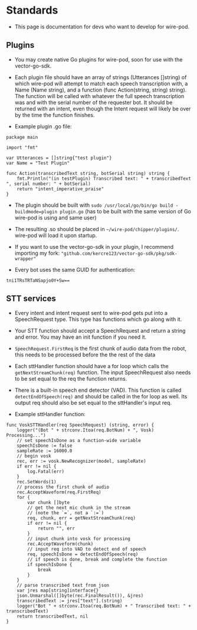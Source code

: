 # Standards

* This page is documentation for devs who want to develop for wire-pod.

## Plugins

* You may create native Go plugins for wire-pod, soon for use with the vector-go-sdk.

* Each plugin file should have an array of strings (Utterances []string) of which wire-pod will attempt to match each speech transcription with, a Name (Name string), and a function (func Action(string, string) string). The function will be called with whatever the full speech transcription was and with the serial number of the requester bot. It should be returned with an intent, even though the Intent request will likely be over by the time the function finishes.

* Example plugin .go file:

```
package main

import "fmt"

var Utterances = []string{"test plugin"}
var Name = "Test Plugin"

func Action(transcribedText string, botSerial string) string {
    fmt.Println("(in testPlugin) Transcribed text: " + transcribedText ", serial number: " + botSerial)
    return "intent_imperative_praise"
}
```

* The plugin should be built with `sudo /usr/local/go/bin/go build -buildmode=plugin plugin.go` (has to be built with the same version of Go wire-pod is using and same user)

* The resulting .so should be placed in `~/wire-pod/chipper/plugins/`. wire-pod will load it upon startup.

* If you want to use the vector-go-sdk in your plugin, I recommend importing my fork: `"github.com/kercre123/vector-go-sdk/pkg/sdk-wrapper"`

* Every bot uses the same GUID for authentication: 

```
tni1TRsTRTaNSapjo0Y+Sw==
```

## STT services

* Every intent and intent request sent to wire-pod gets put into a SpeechRequest type. This type has functions which go along with it.

* Your STT function should accept a SpeechRequest and return a string and error. You may have an init function if you need it.

* `SpeechRequest.FirstReq` is the first chunk of audio data from the robot, this needs to be processed before the the rest of the data

* Each sttHandler function should have a for loop which calls the `getNextStreamChunk(req)` function. The input SpeechRequest also needs to be set equal to the req the function returns.

* There is a built-in speech end detector (VAD). This function is called `detectEndOfSpeech(req)` and should be called in the for loop as well. Its output req should also be set equal to the sttHandler's input req.

* Example sttHandler function:

```
func VoskSTTHandler(req SpeechRequest) (string, error) {
	logger("(Bot " + strconv.Itoa(req.BotNum) + ", Vosk) Processing...")
    // set speechIsDone as a function-wide variable
	speechIsDone := false
	sampleRate := 16000.0
    // begin vosk
	rec, err := vosk.NewRecognizer(model, sampleRate)
	if err != nil {
		log.Fatal(err)
	}
	rec.SetWords(1)
    // process the first chunk of audio
	rec.AcceptWaveform(req.FirstReq)
	for {
		var chunk []byte
        // get the next mic chunk in the stream
        // (note the `=`, not a `:=`)
		req, chunk, err = getNextStreamChunk(req)
		if err != nil {
			return "", err
		}
        // input chunk into vosk for processing
		rec.AcceptWaveform(chunk)
        // input req into VAD to detect end of speech
		req, speechIsDone = detectEndOfSpeech(req)
        // if speech is done, break and complete the function
		if speechIsDone {
			break
		}
	}
    // parse transcribed text from json
	var jres map[string]interface{}
	json.Unmarshal([]byte(rec.FinalResult()), &jres)
	transcribedText := jres["text"].(string)
	logger("Bot " + strconv.Itoa(req.BotNum) + " Transcribed text: " + transcribedText)
	return transcribedText, nil
}
```